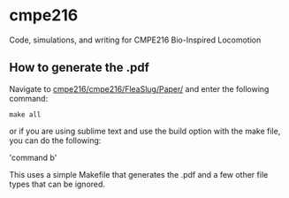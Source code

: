 # cmpe216
Code, simulations, and writing for CMPE216 Bio-Inspired Locomotion

## How to generate the .pdf
Navigate to [cmpe216/cmpe216/FleaSlug/Paper/](./cmpe216/cmpe216/FleaSlug/Paper/) and enter the following command:

`make all`

or if you are using sublime text and use the build option with the make file, you can do the following:

'command b' 

This uses a simple Makefile that generates the .pdf and a few other file types that can be ignored. 

